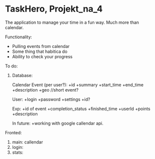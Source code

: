 # TaskHero, Projekt_na_4
 The application to manage your time in a fun way. Much more than calendar. 

Functionality:
+ Pulling events from calendar
+ Some thing that habitica do
+ Ability to check your progress


To do:

1. Database:

    Calendar Event (per user?):
        +id
        +summary
        +start_time
        +end_time
        +description
        +geo
        //short event?
    
    User:
        +login
        +password
        +settings
        +id?

    Exp:
        +id of event
        +completion_status
        +finished_time
        +userId
        +points
        +description
    
    
    
    In future:
        +working with google callendar api.
    
    
Fronted:
1. main: callendar
2. login:
3. stats:


